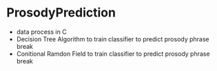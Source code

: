 # ProsodyPrediction
* data process in C 
* Decision Tree Algorithm to train classifier to predict prosody phrase break
* Conitional Ramdon Field to train classifier to predict prosody phrase break
